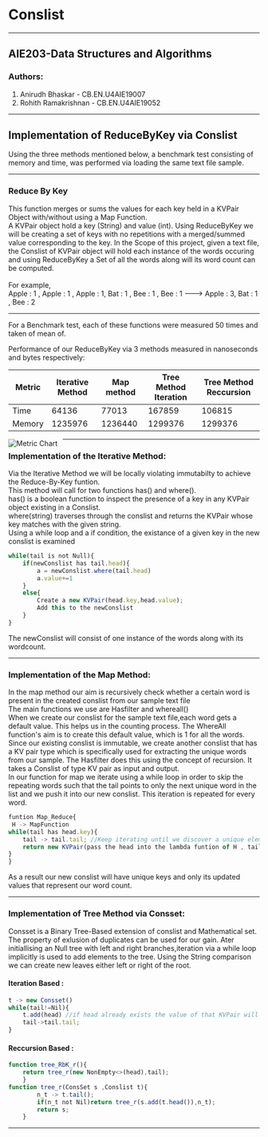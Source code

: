 # Conslist

<hr style=\"border:0.5px solid gray\"> </hr>

## AIE203-Data Structures and Algorithms
### Authors:
1. Anirudh Bhaskar      -  CB.EN.U4AIE19007
2. Rohith Ramakrishnan  -  CB.EN.U4AIE19052

<hr style=\"border:0.5px solid gray\"> </hr>

## Implementation of ReduceByKey via Conslist <br> 
Using the three methods mentioned below, a benchmark test consisting of memory and time, was performed via loading the same text file sample. <br>

<hr style=\"border:2px solid gray\"> </hr>

### Reduce By Key 
This function merges or sums the values for each key held in a KVPair Object with/without using a Map Function.<br>
A KVPair object hold a key (String) and value (int). Using ReduceByKey we will be creating a set of keys with no repetitions with a merged/summed value corresponding to the key.
In the Scope of this project, given a text file, the Conslist of KVPair object will hold each instance of the words occuring and using ReduceByKey a Set of all the words along will its word count can be computed.<br>
<br>
For example,<br>
Apple : 1 , Apple : 1 , Apple : 1, Bat : 1 , Bee : 1 , Bee : 1   --->  Apple : 3, Bat : 1 , Bee : 2 

<hr style=\"border:1px solid gray\"> </hr>
For a Benchmark test, each of these functions were measured 50 times and taken of mean of.

Performance of our ReduceByKey via 3 methods measured in nanoseconds and bytes respectively:<br>

|     Metric      | Iterative Method | Map method |  Tree Method Iteration | Tree Method Reccursion |
|-----------------|------------------|------------|------------------------|------------------------|
|      Time       |     64136        |   77013    |         167859         |        106815          |
|     Memory      |    1235976       |  1236440   |         1299376        |       1299376          |

<img src="https://github.com/Rohith-2/conslist/blob/master/MetricPlot.png"
     alt="Metric Chart"
     style="float: left; margin-right: 10px;" />

<hr style=\"border:1px solid gray\"> </hr>

### Implementation of the Iterative Method:
Via the Iterative Method we will be locally violating immutabilty to achieve the Reduce-By-Key funtion.<br>
This method will call for two functions has() and where().<br>
has() is a boolean function to inspect the presence of a key in any KVPair object existing in a Conslist.<br>
where(string) traverses through the conslist and returns the KVPair whose key matches with the given string.<br>
Using a while loop and a if condition, the existance of a given key in the new conslist is examined<br>
  
``` js
while(tail is not Null){
    if(newConslist has tail.head){
        a = newConslist.where(tail.head)
        a.value+=1
    }
    else{
        Create a new KVPair(head.key,head.value);
        Add this to the newConslist
    }
}
```
The newConslist will consist of one instance of the words along with its wordcount.

<hr style=\"border:1px solid gray\"> </hr>

### Implementation of the Map Method:
In the map method our aim is recursively check whether a certain word is present in the created conslist from our sample text file<br>
The main functions we use are Hasfilter and whereall()<br>
When we create our conslist for the sample text file,each word gets a default value. This helps us in the counting process. The WhereAll function's aim is to create this default value, which is 1 for all the words.<br>
Since our existing conslist is immutable, we create another conslist that has a KV pair type which is specifically used for extracting the unique words from our sample. The Hasfilter does this using the concept of recursion. It takes a Conslist of type KV pair as input and output.<br>
In our function for map we iterate using a while loop in order to skip the repeating words such that the tail points to only the next unique word in the list and we push it into our new conslist. This iteration is repeated for every word.<br>
  
```js
funtion Map_Reduce{
 H -> MapFunction
while(tail has head.key){
    tail -> tail.tail; //Keep iterating until we discover a unique element
    return new KVPair(pass the head into the lambda funtion of H , tail.Map_Reduce); //Tail Recurssion 
}
}
```
  
As a result our new conslist will have unique keys and only its updated values that represent our word count.

<hr style=\"border:1px solid gray\"> </hr>

### Implementation of Tree Method via Consset:
Consset is a Binary Tree-Based extension of conslist and Mathematical set.<br>
The property of exlusion of duplicates can be used for our gain. Ater initiallising an Null tree with left and right branches,iteration via a while loop implicitly is used to add elements to the tree. Using the String comparison we can create new leaves either left or right of the root.

#### Iteration Based :
```js
t -> new Consset()
while(tail!=Nil){
    t.add(head) //if head already exists the value of that KVPair will be incremented.
    tail->tail.tail;
}
```
#### Reccursion Based :
```js
function tree_RbK_r(){
	return tree_r(new NonEmpty<>(head),tail);
	}
function tree_r(ConsSet s ,Conslist t){
		n_t -> t.tail();
		if(n_t not Nil)return tree_r(s.add(t.head()),n_t);
		return s;
	}
```
<hr style=\"border:1px solid gray\"> </hr>

